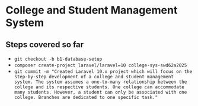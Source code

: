 # College and Student Management System 
## Steps covered so far
- ```git checkout -b b1-database-setup```
- ```composer create-project laravel/laravel=10 college-sys-swd62a2025```
- ```git commit -m "Created Laravel 10.x project which will focus on the step-by-step development of a college and student management system. The system assumes a one-to-many relationship between the college and its respective students. One college can accommodate many students. However, a student can only be associated with one college. Branches are dedicated to one specific task."```
